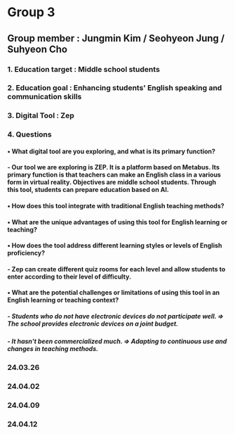 # Group 3
## Group member : Jungmin Kim / Seohyeon Jung / Suhyeon Cho
### 1. Education target : Middle school students
### 2. Education goal : Enhancing students' English speaking and communication skills
### 3. Digital Tool : Zep
### 4. Questions 
#### • What digital tool are you exploring, and what is its primary function?
#### - Our tool we are exploring is ZEP. It is a platform based on Metabus. Its primary function is that teachers can make an English class in a various form in virtual reality. Objectives are middle school students. Through this tool, students can prepare education based on AI.
#### • How does this tool integrate with traditional English teaching methods?
#### • What are the unique advantages of using this tool for English learning or teaching?
#### • How does the tool address different learning styles or levels of English proficiency?
#### - Zep can create different quiz rooms for each level and allow students to enter according to their level of difficulty. 
#### • What are the potential challenges or limitations of using this tool in an English learning or teaching context?
##### - Students who do not have electronic devices do not participate well. => The school provides electronic devices on a joint budget. 
##### - It hasn't been commercialized much. => Adapting to continuous use and changes in teaching methods.
### 24.03.26
### 24.04.02
### 24.04.09
### 24.04.12
